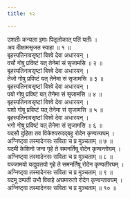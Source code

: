 ```yaml
---
title: १२

---
```

उशतीः कन्यला इमाः पितृलोकात् पतिं यतीः ।  
अव दीक्षामसृजत स्वाहा ॥ १ ॥  
बृहस्पतिनावसृष्टां विश्वे देवा अधारयन् ।  
वर्चो गोषु प्रविष्टं यत् तेनेमां सं सृजामसि ॥ २ ॥  
बृहस्पतिनावसृष्टां विश्वे देवा अधारयन् ।  
तेजो गोषु प्रविष्टं यत् तेनेमा सं सृजामसि ॥ ३ ॥  
बृहस्पतिनावसृष्टां विश्वे देवा अधारयन् ।  
पयो गोषु प्रविष्टं यत् तेनेमा सं सृजामसि ॥ ४ ॥  
बृहस्पतिनावसृष्टां विश्वे देवा अधारयन् ।  
यशो गोषु प्रविष्टं यत् तेनेमा सं सृजामसि ॥ ५ ॥  
बृहस्पतिनावसृष्टां विश्वे देवा अधारयन् ।  
भगो गोषु प्रविष्टं यत् तेनेमा सं सृजामसि ॥ ६ ॥  
यदसौ दुहिता तव विकेश्यरुदद्बहु रोदेन कृण्वत्यघम् ।  
अग्निष्ट्वा तस्मादेनसः सविता च प्र मुञ्चताम् ॥ ७ ॥  
यदमी केशिनो जना गृहे ते समनर्तिषू रोदेन कृण्वन्तोघम् ।  
अग्निष्ट्वा तस्मादेनसः सविता च प्र मुञ्चताम् ॥ ८ ॥  
यज्जामयो यद्युवतयो गृहे ते समनर्तिषू रोदेन कृण्वतीरघम् ।  
अग्निष्ट्वा तस्मादेनसः सविता च प्र मुञ्चताम् ॥ ९ ॥  
यदमू दम्पती उभौ विवाहे अघमारुतो रोदेन कृण्वन्तावघम् ।  
अग्निष्ट्वा तस्मादेनसः सविता च प्र मुञ्चताम् ॥ १० ॥  
  